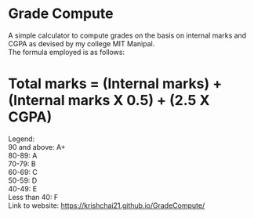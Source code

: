 # Grade Compute
A simple calculator to compute grades on the basis on internal marks and CGPA as devised by my college MIT Manipal.  
The formula employed is as follows:  
# Total marks = (Internal marks) + (Internal marks X 0.5) + (2.5 X CGPA)  
Legend:  
90 and above: A+  
80-89: A  
70-79: B  
60-69: C  
50-59: D  
40-49: E  
Less than 40: F  
Link to website: https://krishchai21.github.io/GradeCompute/
